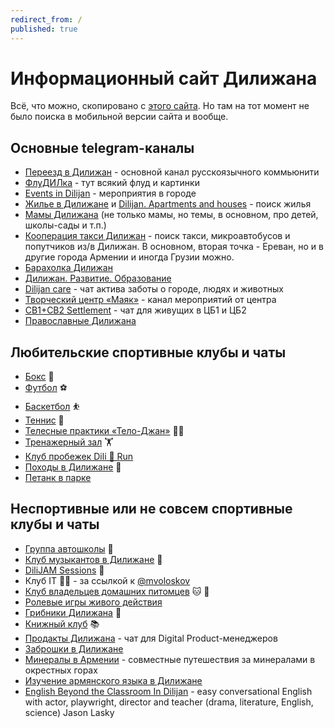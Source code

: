 ```yaml
---
redirect_from: /
published: true
---
```

# Информационный сайт Дилижана

Всё, что можно, скопировано с [этого сайта](https://dilijan.notion.site/Dilijan-053647c621dc4feabc7ca767f1ef0924). Но там на тот момент не было поиска в мобильной версии сайта и вообще.

## Основные telegram-каналы

- [Переезд в Дилижан](https://t.me/dilijanforlife) - основной канал русскоязычного коммьюнити
- [ФлуДИЛка](https://t.me/+-vq0YjxqP9diNjQy) - тут всякий флуд и картинки
- [Events in Dilijan](https://t.me/+CzY-9YY2xa5jN2Iy) - мероприятия в городе
- [Жилье в Дилижане](https://t.me/+2OmdEaZVHq4yZDcy) и [Dilijan. Apartments and houses](https://t.me/+P0x9sz5fijgyNTMy) - поиск жилья
- [Мамы Дилижана](https://t.me/dilijanmom) (не только мамы, но темы, в основном, про детей, школы-сады и т.п.)
- [Кооперация такси Дилижан](https://t.me/+__8YPdo_PKg1MTZi) - поиск такси, микроавтобусов и попутчиков из/в Дилижан. В основном, вторая точка - Ереван, но и в другие города Армении и иногда Грузии можно.
- [Барахолка Дилижан](https://t.me/+AaaargkaVPA4ZDMy)
- [Дилижан. Развитие. Образование](https://t.me/+p7cIhmuj5S0yMWYy)
- [Dilijan care](https://t.me/+q8SQNpnjrt5jNmQy) - чат актива заботы о городе, людях и животных
- [Творческий центр «Маяк»](https://t.me/mayak_dilijan) - канал мероприятий от центра
- [CB1+CB2 Settlement](https://t.me/+Ukr7MltcIAwwZmYy) - чат для живущих в ЦБ1 и ЦБ2
- [Православные Дилижана](https://t.me/+8k8ZXJ6-Eno0YWFi)

## Любительские спортивные клубы и чаты

- [Бокс](https://t.me/c/1548838318/270) 🥊
- [Футбол](https://t.me/+_X1JELpvr_AwODFi) ⚽
- [Баскетбол](https://t.me/+8QcCZadA5gw5N2U6) ⛹️
- [Теннис](https://t.me/c/1548838318/544) 🎾
- [Телесные практики «Тело-Джан»](https://t.me/Telo_jan) 🧘‍♀️
- [Тренажерный зал](https://t.me/+xb5-AjuYHQ9lY2Ey) 🏋️
- [Клуб пробежек Dili 🎽 Run](https://t.me/dilirunchat)
- [Походы в Дилижане](https://t.me/+kkoc7PCf2JNkNjUy) 🥾
- [Петанк в парке](https://t.me/+xRC8dDNNxuI2ODhi)

## Неспортивные или не совсем спортивные клубы и чаты

- [Группа автошколы](https://t.me/+XIli3bqvhjY1NzQy) 🚙
- [Клуб музыкантов в Дилижане](https://t.me/+0bWbymvwIptiZDUy) 🎵
- [DiliJAM Sessions](https://t.me/+DysF0nVCA9BlYzBi) 🎸
- Клуб IT 👨‍💻 - за ссылкой к [@mvoloskov](https://t.me/mvoloskov)
- [Клуб владельцев домашних питомцев](https://t.me/+q87opuy0gbAxMjcy) 🐱 🐶
- [Ролевые игры живого действия](https://t.me/larp_dilijan)
- [Грибники Дилижана](https://t.me/+Eap_XnPdMn8zYzYy) 🍄
- [Книжный клуб](https://t.me/c/1548838318/4597) 📚
- [Продакты Дилижана](https://t.me/dilijan_products) - чат для Digital Product-менеджеров
- [Заброшки в Дилижане](https://t.me/Dilijan_zabroshki)
- [Минералы в Армении](https://t.me/arm_minerals) - совместные путешествия за минералами в окрестных горах
- [Изучение армянского языка в Дилижане](https://t.me/+ydhBUZi5aSViZjMy)
- [English Beyond the Classroom In Dilijan](https://t.me/englishindilijan) - easy conversational English with actor, playwright, director and teacher (drama, literature, English, science) Jason Lasky